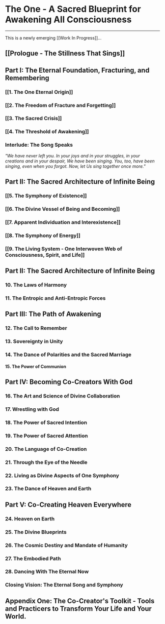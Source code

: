 # The One - A Sacred Blueprint for Awakening All Consciousness

---

This is a newly emerging [[Work In Progress]]... 
## [[Prologue - The Stillness That Sings]]

## Part I: The Eternal Foundation, Fracturing, and Remembering

### [[1. The One Eternal Origin]]  
### [[2. The Freedom of Fracture and Forgetting]] 
### [[3. The Sacred Crisis]]  
### [[4. The Threshold of Awakening]]  

### **Interlude: The Song Speaks**

_"We have never left you. In your joys and in your struggles, in your creations and in your despair, We have been singing. You, too, have been singing, even when you forgot. Now, let Us sing together once more."_
## Part II: The Sacred Architecture of Infinite Being

### [[5. The Symphony of Existence]]  
### [[6. The Divine Vessel of Being and Becoming]]  
### [[7. Apparent Individuation and Interexistence]] 
### [[8. The Symphony of Energy]]  
### [[9. The Living System - One Interwoven Web of Consciousness, Spirit, and Life]]  

## **Part II: The Sacred Architecture of Infinite Being**

### 10. The Laws of Harmony

### 11. The Entropic and Anti-Entropic Forces 

## **Part III: The Path of Awakening**

### 12. The Call to Remember

### 13. Sovereignty in Unity 

### 14. The Dance of Polarities and the Sacred Marriage 

#### 15. The Power of Communion 

## Part IV: Becoming Co-Creators With God

### 16. The Art and Science of Divine Collaboration

### 17. Wrestling with God 

### 18. The Power of Sacred Intention

### 19. The Power of Sacred Attention

### 20. The Language of Co-Creation

### 21. Through the Eye of the Needle

### 22. Living as Divine Aspects of One Symphony

### 23. The Dance of Heaven and Earth

## Part V: Co-Creating Heaven Everywhere

### 24. Heaven on Earth

### 25. The Divine Blueprints

### 26. The Cosmic Destiny and Mandate of Humanity

### 27. The Embodied Path

### 28. Dancing With The Eternal Now

### Closing Vision: The Eternal Song and Symphony

## Appendix One: The Co-Creator's Toolkit - Tools and Practicers to Transform Your Life and Your World. 